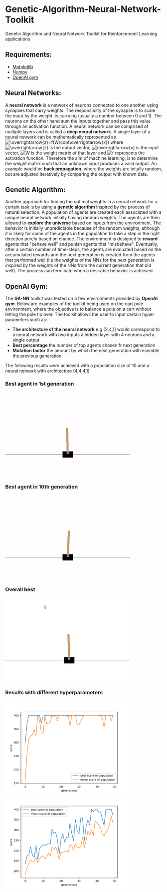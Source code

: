 # Genetic-Algorithm-Neural-Network-Toolkit
Genetic Algorithm and Neural Network Toolkit for Reinforcement Learning applications

## Requirements:
* [Matplotlib](https://matplotlib.org/)
* [Numpy](https://numpy.org/)
* [OpenAI gym](https://gym.openai.com/)

## Neural Networks:
A **neural network** is a network of neurons connected to one another using synapses that carry weights. The responsibilty of the synapse is to scale the input by the weight its carrying (usually a number between 0 and 1). The neurons on the other hand sum the inputs together and pass this value through an activation function. A neural network can be comprised of multiple layers and is called a **deep neural network**. A single layer of a neural network can be mathematically represented as ![\overrightarrow{z}=f(W\cdot\overrightarrow{x})](https://render.githubusercontent.com/render/math?math=%5Coverrightarrow%7Bz%7D%3Df(W%5Ccdot%5Coverrightarrow%7Bx%7D)) where ![\overrightarrow{z}](https://render.githubusercontent.com/render/math?math=%5Coverrightarrow%7Bz%7D) is the output vector, ![\overrightarrow{x}](https://render.githubusercontent.com/render/math?math=%5Coverrightarrow%7Bx%7D) is the input vector, ![W](https://render.githubusercontent.com/render/math?math=W) is the weight matrix of that layer and ![f](https://render.githubusercontent.com/render/math?math=f) represents the activation function. Therefore the aim of machine learning, is to determine the weight matrix such that an unknown input produces a valid output. An example would be **back propagation**, where the weights are initally random, but are adjusted iteratively by comparing the output with known data.    

## Genetic Algorithm:
Another approach for finding the optimal weights in a neural network for a certain task is by using a **genetic algorithm** inspired by the process of natural selection. A population of agents are created each associated with a unique neural network initially having random weights. The agents are then allowed to **explore the universe** based on inputs from the environment. The behavior is initially unpredictable because of the random weights, although it is likely for some of the agents in the population to take a step in the right direction purely based on chance. The environment is designed to **reward** agents that "behave well" and punish agents that "misbehave". Eventually, after a certain number of time-steps, the agents are evaluated based on the accumulated rewards and the next generation is created from the agents that performed well (i.e the weights of the NNs for the next generation is inspired by the weights of the NNs from the current generation that did well). The process can terminate when a desirable behavior is achieved. 

## OpenAI Gym:
The **GA-NN** toolkit was tested on a few environments provided by **OpenAI gym**. Below are examples of the toolkit being used on the cart pole environment, where the objective is to balance a pole on a cart without letting the pole tip over. The toolkit allows the user to input certain hyper parameters such as:
* **The architecture of the neural network** e.g [2,4,1] would correspond to a neural network with two inputs a hidden layer with 4 neurons and a single output
* **Best percentage** the number of top agents chosen fr next generation
* **Mutation factor** the amount by which the next generation will resemble the previous generation

The following results were achieved with a population size of 10 and a neural network with architecture [4,4,4,1]

### Best agent in 1st generation
<img src="media/generation_1_best.gif" width=400>

### Best agent in 10th generation
<img src="media/generation_10_best.gif" width=400>

### Overall best
<img src="media/ultimate_best.gif" width=400>

### Results with different hyperparameters
<img src="media/Figure_1.png" width=400> <img src="media/Figure_2.png" width=400>
